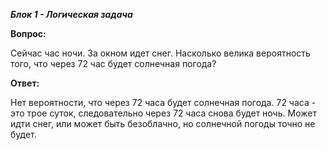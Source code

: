 ***Блок 1 - Логическая задача***

**Вопрос:**

Сейчас час ночи. За окном идет снег. Насколько велика вероятность того, что через 72 час будет солнечная погода? 

**Ответ:**  

Нет вероятности, что через 72 часа будет солнечная погода. 72 часа - это трое суток, следовательно через 72 часа
снова будет ночь. Может идти снег, или может быть безоблачно, но солнечной погоды точно не будет.
